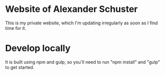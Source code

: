 # Website of Alexander Schuster

This is my private website, which I'm updating irregularly as soon as I find time for it.

# Develop locally
It is built using npm and gulp, so you'll need to run "npm install" and "gulp" to get started.
